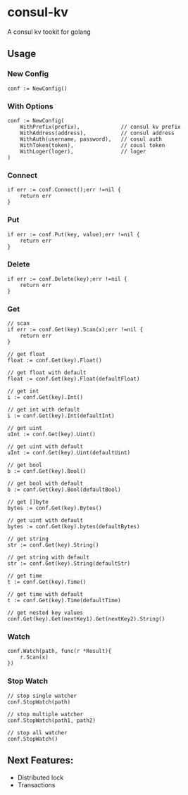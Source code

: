 # consul-kv
A consul kv tookit for golang

## Usage

### New Config
```golang
conf := NewConfig()
```

### With Options
```golang
conf := NewConfig(
    WithPrefix(prefix),             // consul kv prefix
    WithAddress(address),           // consul address
    WithAuth(username, password),   // cosul auth
    WithToken(token),               // cousl token
    WithLoger(loger),               // loger
)

```

### Connect
```golang
if err := conf.Connect();err !=nil {
    return err
}
```

### Put
```golang
if err := conf.Put(key, value);err !=nil {
    return err
}
```

### Delete
```golang
if err := conf.Delete(key);err !=nil {
    return err
}
```

### Get
```golang
// scan
if err := conf.Get(key).Scan(x);err !=nil {
    return err
}

// get float
float := conf.Get(key).Float()

// get float with default
float := conf.Get(key).Float(defaultFloat)

// get int
i := conf.Get(key).Int()

// get int with default
i := conf.Get(key).Int(defaultInt)

// get uint
uInt := conf.Get(key).Uint()

// get uint with default
uInt := conf.Get(key).Uint(defaultUint)

// get bool
b := conf.Get(key).Bool()

// get bool with default
b := conf.Get(key).Bool(defaultBool)

// get []byte
bytes := conf.Get(key).Bytes()

// get uint with default
bytes := conf.Get(key).bytes(defaultBytes)

// get string
str := conf.Get(key).String()

// get string with default
str := conf.Get(key).String(defaultStr)

// get time
t := conf.Get(key).Time()

// get time with default
t := conf.Get(key).Time(defaultTime)

// get nested key values
conf.Get(key).Get(nextKey1).Get(nextKey2).String()
```

### Watch
```golang
conf.Watch(path, func(r *Result){
    r.Scan(x)
})

```

### Stop Watch
```golang
// stop single watcher
conf.StopWatch(path)

// stop multiple watcher
conf.StopWatch(path1, path2)

// stop all watcher
conf.StopWatch()
```

## Next Features:
- Distributed lock
- Transactions
